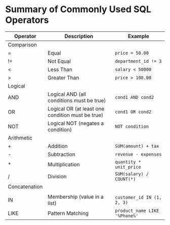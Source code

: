 # Summary of Commonly Used SQL Operators

| Operator   | Description                                       | Example                   |
|------------|---------------------------------------------------|---------------------------|
| Comparison |                                                   |                           |
| =          | Equal                                             | `price = 50.00`           |
| !=         | Not Equal                                         | `department_id != 3`      |
| <          | Less Than                                         | `salary < 50000`          |
| >          | Greater Than                                      | `price > 100.00`          |
| Logical    |                                                   |                           |
| AND        | Logical AND (all conditions must be true)        | `cond1 AND cond2`         |
| OR         | Logical OR (at least one condition must be true) | `cond1 OR cond2`          |
| NOT        | Logical NOT (negates a condition)                | `NOT condition`           |
| Arithmetic |                                                   |                           |
| +          | Addition                                          | `SUM(amount) + tax`       |
| -          | Subtraction                                       | `revenue - expenses`      |
| *          | Multiplication                                   | `quantity * unit_price`   |
| /          | Division                                          | `SUM(salary) / COUNT(*)`  |
| Concatenation |                                              |                           |
| ||         | String Concatenation                             | `first_name || ' ' || last_name` |
| IN         | Membership (value in a list)                     | `customer_id IN (1, 2, 3)` |
| LIKE       | Pattern Matching                                 | `product_name LIKE '%Phone%'` |